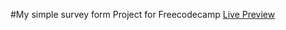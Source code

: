 #My simple survey form
Project for Freecodecamp
[Live Preview](https://bokiledobri.github.io/survey-form/)
